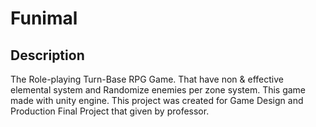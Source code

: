 # **Funimal**

## **Description**
The Role-playing Turn-Base RPG Game. That have non & effective elemental system and Randomize enemies per zone system.
This game made with unity engine.
This project was created for Game Design and Production Final Project that given by professor.
